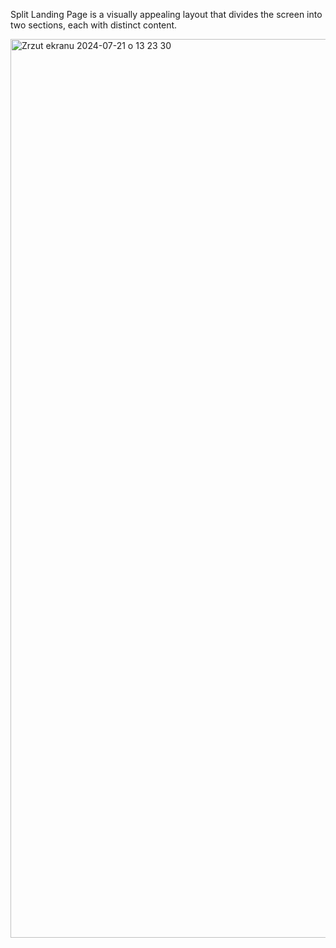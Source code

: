 Split Landing Page is a visually appealing layout that divides the screen into two sections, each with distinct content.

<img width="1438" alt="Zrzut ekranu 2024-07-21 o 13 23 30" src="https://github.com/user-attachments/assets/5a3df6a2-561e-4ad8-8288-99d6de477125">

